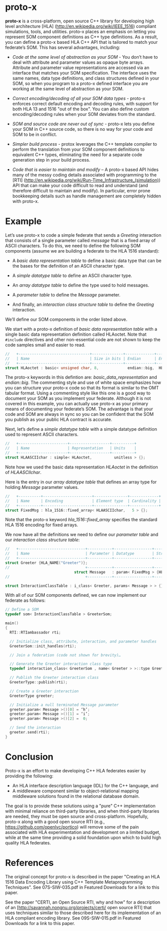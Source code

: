 # proto-x

**proto-x**  is a cross-platform, open source C++ library for developing high level architecture [HLA] (http://en.wikipedia.org/wiki/IEEE_1516) compliant simulations, tools, and utilities. proto-x places an emphasis on letting you represent SOM component definitions as C++ type definitions. As a result, you can define a proto-x based HLA C++ API that is tailored to match your federate’s SOM. This has several advantages, including:

  * _Code at the same level of abstraction as your SOM_ - You don’t have to deal with attribute and parameter values as opaque byte arrays. Attribute and parameter value representations are accessed via an interface that matches your SOM specification. The interface uses the same names, data type definitions, and class structures defined in your SOM, so when you program to a proto-x defined interface you are working at the same level of abstraction as your SOM.

  * _Correct encoding/decoding of all your SOM data types_ - proto-x enforces correct default encoding and decoding rules,  with support for both HLA 13 and 1516 "out of the box". You can also define custom encoding/decoding rules when your SOM deviates from the standard.

  * _SOM and source code are never out of sync_ - proto-x lets you define your SOM in C++ source code, so there is no way for your code and SOM to be in conflict.

  * _Simpler build process_ - protox leverages the C++ template compiler to perform the translation from your SOM component definitions to equivalent C++ types, eliminating the need for a separate code generation step in your build process.

  * _Code that is easier to maintain and modify_ – A proto-x based API hides many of the messy coding details associated with programming to the [RTI] (http://en.wikipedia.org/wiki/Run-Time_Infrastructure_(simulation)) API that can make your code difficult to read and understand (and therefore difficult to maintain and modify). In particular, error prone bookkeeping details such as handle management are completely hidden with proto-x.
 
# Example
  Let’s use proto-x to code a simple federate that sends a _Greeting_ interaction that consists of a single parameter called _message_ that is a fixed array of ASCII characters. To do this, we need to define the following SOM components (assume we are building a federate to the HLA 1516 standard):

  * A _*basic data representation table*_ to define a basic data type that can be the bases for the definition of an ASCII character type.

  * A _*simple datatype table*_ to define an ASCII character type.

  * An _*array datatype table*_ to define the type used to hold messages.

  * A _*parameter table*_ to define the _Message_ parameter.

  * And finally, an _*interaction class structure table*_ to define the _Greeting_ interaction.

We’ll define our SOM components in the order listed above.

We start with a proto-x definition of _*basic data representation table*_ with a single basic data representation definition called HLAoctet. Note that `#include` directives and other non-essential code are not shown to keep the code samples small and easier to read.

```C++
//   +--------------------------------+--------------+-------------+------------+
//   | Name                           | Size in bits | Endian      | Encoding   | 
//   +--------------------------------+--------------+-------------+------------+
struct HLAoctet : basic< unsigned char, 8,             endian::big,  HLAPortable> {};
```
The proto-x keywords in this defintion are: *basic_data_representation* and *endian::big*. The commenting style and use of white space emphasizes how you can structure your proto-x code so that its format is similar to the OMT tabular format. Using a commenting style like this one is a good way to document your SOM as you implement your federate. Although it is not covered in this example, you can actually use proto-x as your primary means of documenting your federate’s SOM. The advantage is that your code and SOM are always in sync so you can be confident that the SOM you publish as your public HLA contract is accurate.

Next, let’s define a _*simple datatype table*_ with a simple datatype definition used to represent ASCII characters.
```C++
//   +----------------------+------------------+----------+
//   | Name                 | Representation   | Units    |
//   +----------------------+------------------+----------+
struct HLAASCIIchar : simple< HLAoctet,          unitless > {};
```

Note how we used the basic data representation *HLAoctet* in the definition of *HLAASCIIchar*.

Here is the entry in our _*array datatype table*_ that defines an array type for holding _Message_ parameter values.
```C++
//   +----------+----------------------+---------------+-------------+
//   | Name     | Encoding             | Element type  | Cardinality |
//   +----------+----------------------+---------------+-------------+
struct FixedMsg : hla_1516::fixed_array< HLAASCIIchar,   5 > {};
```
Note that the proto-x keyword *hla_1516::fixed_array* specifies the standard HLA 1516 encoding for fixed arrays.

We now have all the definitions we need to define our _*parameter table*_ and our _*interaction class structure table*_:

```C++
//   +------------------------------+-----------+-----------------+----------------------+
//   | Name                         | Parameter | Datatype        | String Name          |
//   +------------------------------+-----------+-----------------+----------------------+
struct Greeter {HLA_NAME("Greeter")};
//                                  +-----------+-----------------+----------------------+
                               struct Message   : param< FixedMsg > {HLA_NAME("Message")};
//                                  +-----------+-----------------+----------------------+

struct InteractionClassTable : i_class< Greeter, params< Message > > {};
```
With all of our SOM components defined, we can now implement our federate as follows:
```C++
// Define a SOM
typedef som< InteractionClassTable > GreeterSom;

main()
{
  RTI::RTIambassador rti;

  // Initialize class, attribute, interaction, and parameter handles
  GreeterSom::init_handles(rti);

  // Join a federation (code not shown for brevity)…

  // Generate the Greeter interaction class type 
  typedef interaction_class< GreeterSom , name< Greeter > >::type GreeterType;

  // Publish the Greeter interaction class
  GreeterType::publish(rti);

  // Create a Greeter interaction
  GreeterType greeter;

  // Initialize a null terminated Message parameter
  greeter.param< Message >()[0] = ‘h’;
  greeter.param< Message >()[1] = ‘i’;
  greeter.param< Message >()[2] =  0;

  // Send the interaction
  greeter.send(rti);
}
```
# Conclusion

Proto-x is an effort to make developing C++ HLA federates easier by providing the following:

  * An HLA interface description language (IDL) for the C++ language, and
  * A middleware component similar to object-relational mapping middleware solutions found in the relational database domain.

The goal is to provide these solutions using a "pure" C++ implementation with minimal reliance on third-party libraries, and when third-party libraries are needed, they must be open source and cross-platform. Hopefully, proto-x along with a good open source RTI (e.g., https://github.com/openlvc/portico) will remove some of the pain associated with HLA experimentation and development on a limited budget, while at the same time providing a solid foundation upon which to build high quality HLA federates.

# References
The original concept for proto-x is described in the paper "Creating an HLA 1516 Data Encoding Library using C++ Template Metaprogramming Techniques". See 07S-SIW-035.pdf in Featured Downloads for a link to this paper.

See the paper "CERTI, an Open Source RTI, why and how" for a description of an [http://savannah.nongnu.org/projects/certi/ open source RTI] that uses techniques similar to those described here for its implementation of an HLA compliant encoding library. See 09S-SIW-015.pdf in Featured Downloads for a link to this paper.
